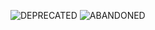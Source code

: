 ![DEPRECATED](https://img.shields.io/maintenance/no/2016) ![ABANDONED](https://img.shields.io/badge/status-abandoned-orange)
